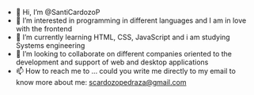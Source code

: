 - 👋 Hi, I’m @SantiCardozoP
- 👀 I’m interested in programming in different languages and I am in love with the frontend
- 🌱 I’m currently learning HTML, CSS, JavaScript and i am studying Systems engineering
- 💞️ I’m looking to collaborate on different companies oriented to the development and support of web and desktop applications
- 📫 How to reach me to ... could you write me directly to my email to know more about me: scardozopedraza@gmail.com

<!---
SantiCardozoP/SantiCardozoP is a ✨ special ✨ repository because its `README.md` (this file) appears on your GitHub profile.
You can click the Preview link to take a look at your changes.
--->
